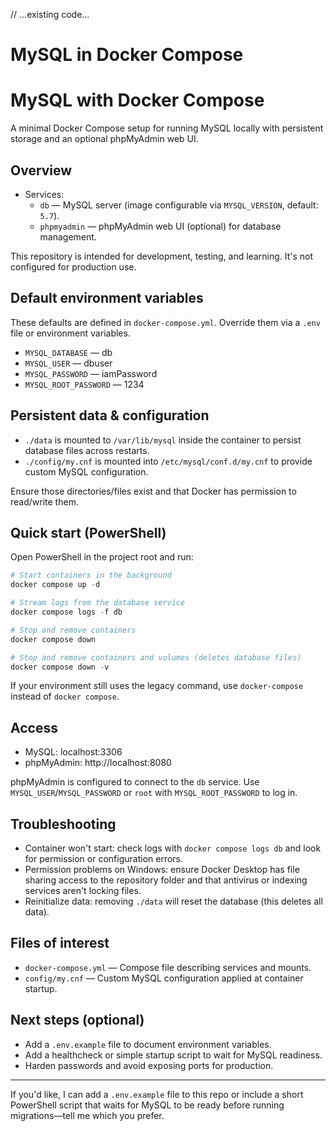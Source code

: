 // ...existing code...
# MySQL in Docker Compose
<!-- Polished README for the MysqlDocker project -->
# MySQL with Docker Compose

A minimal Docker Compose setup for running MySQL locally with persistent storage and an optional phpMyAdmin web UI.

## Overview

- Services:
  - `db` — MySQL server (image configurable via `MYSQL_VERSION`, default: `5.7`).
  - `phpmyadmin` — phpMyAdmin web UI (optional) for database management.

This repository is intended for development, testing, and learning. It's not configured for production use.

## Default environment variables

These defaults are defined in `docker-compose.yml`. Override them via a `.env` file or environment variables.

- `MYSQL_DATABASE` — db
- `MYSQL_USER` — dbuser
- `MYSQL_PASSWORD` — iamPassword
- `MYSQL_ROOT_PASSWORD` — 1234

## Persistent data & configuration

- `./data` is mounted to `/var/lib/mysql` inside the container to persist database files across restarts.
- `./config/my.cnf` is mounted into `/etc/mysql/conf.d/my.cnf` to provide custom MySQL configuration.

Ensure those directories/files exist and that Docker has permission to read/write them.

## Quick start (PowerShell)

Open PowerShell in the project root and run:

```powershell
# Start containers in the background
docker compose up -d

# Stream logs from the database service
docker compose logs -f db

# Stop and remove containers
docker compose down

# Stop and remove containers and volumes (deletes database files)
docker compose down -v
```

If your environment still uses the legacy command, use `docker-compose` instead of `docker compose`.

## Access

- MySQL: localhost:3306
- phpMyAdmin: http://localhost:8080

phpMyAdmin is configured to connect to the `db` service. Use `MYSQL_USER`/`MYSQL_PASSWORD` or `root` with `MYSQL_ROOT_PASSWORD` to log in.

## Troubleshooting

- Container won't start: check logs with `docker compose logs db` and look for permission or configuration errors.
- Permission problems on Windows: ensure Docker Desktop has file sharing access to the repository folder and that antivirus or indexing services aren't locking files.
- Reinitialize data: removing `./data` will reset the database (this deletes all data).

## Files of interest

- `docker-compose.yml` — Compose file describing services and mounts.
- `config/my.cnf` — Custom MySQL configuration applied at container startup.

## Next steps (optional)

- Add a `.env.example` file to document environment variables.
- Add a healthcheck or simple startup script to wait for MySQL readiness.
- Harden passwords and avoid exposing ports for production.

---

If you'd like, I can add a `.env.example` file to this repo or include a short PowerShell script that waits for MySQL to be ready before running migrations—tell me which you prefer.
